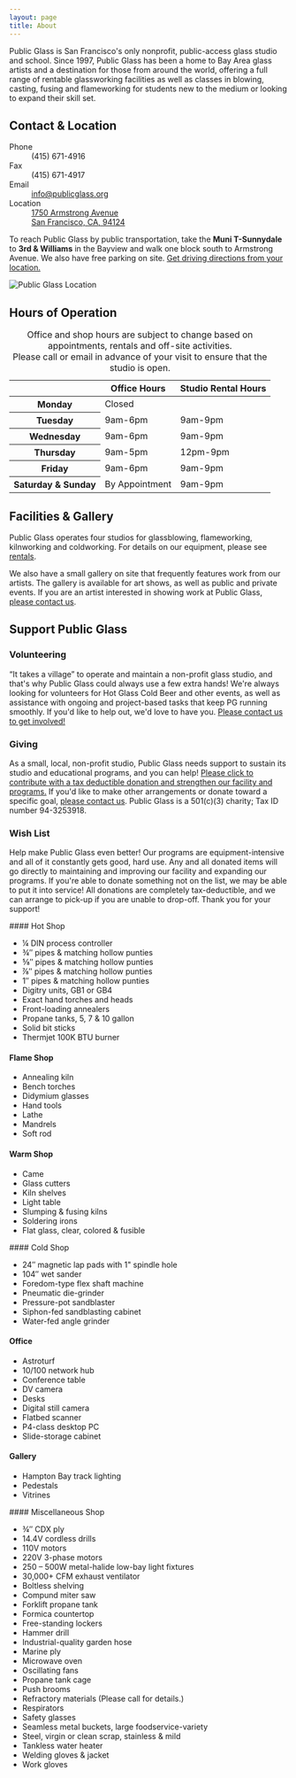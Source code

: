 ```yaml
---
layout: page
title: About
---
```


Public Glass is San Francisco's only nonprofit, public-access glass studio and school. Since 1997, Public Glass has been a home to Bay Area glass artists and a destination for those from around the world, offering a full range of rentable glassworking facilities as well as classes in blowing, casting, fusing and flameworking for students new to the medium or looking to expand their skill set.

## Contact & Location

<div id="contact">
<dl>
  <dt>Phone</dt>
  <dd>(415) 671-4916</dd>
  <dt>Fax</dt>
  <dd>(415) 671-4917</dd>
  <dt>Email</dt>
  <dd><a href="mailto:info@publicglass.org">info@publicglass.org</a></dd>
  <dt>Location</dt>
  <dd><a href="https://maps.google.com/maps?ie=UTF-8&oe=utf-&q=1750+Armstrong+Ave,+San+Francisco,+CA+94124,+USA&oi=geocode_result">1750 Armstrong Avenue<br/>San Francisco, CA, 94124</a></dt>
</dl>

<p>To reach Public Glass by public transportation, take the <strong>Muni T-Sunnydale</strong> to <strong>3rd &amp; Williams</strong> in the Bayview and walk one block south to Armstrong Avenue. We also have free parking on site. <a href="https://maps.google.com/maps?ie=UTF-8&oe=utf-&q=1750+Armstrong+Ave,+San+Francisco,+CA+94124,+USA&oi=geocode_result">Get driving directions from your location.</a></p>
</div>

<img id="map" src="http://api.tiles.mapbox.com/v3/examples.map-4l7djmvo/pin-m-star+ff6633(-122.388082,37.739635)/-122.388082,37.739635,15/600x300.png" alt="Public Glass Location"/>

## Hours of Operation

<table id="hours-of-operation">
  <thead>
    <tr>
      <th></th>
      <th>Office Hours</th>
      <th>Studio Rental Hours</th>
    </tr>
  </thead>
  <tbody>
    <tr>
      <th>Monday</th>
      <td colspan="2">Closed</td>
    </tr>
    <tr>
      <th>Tuesday</th>
      <td>9am-6pm</td>
      <td>9am-9pm</td>
    </tr>
    <tr>
      <th>Wednesday</th>
      <td>9am-6pm</td>
      <td>9am-9pm</td>
    </tr>
    <tr>
      <th>Thursday</th>
      <td>9am-5pm</td>
      <td>12pm-9pm</td>
    </tr>
    <tr>
      <th>Friday</th>
      <td>9am-6pm</td>
      <td>9am-9pm</td>
    </tr>
    <tr>
      <th>Saturday &amp; Sunday</th>
      <td>By Appointment</td>
      <td>9am-9pm</td>
    </tr>
  </tbody>
  <caption>
    Office and shop hours are subject to change based on appointments, rentals and off-site activities.
    <br/>
    Please call or email in advance of your visit to ensure that the studio is open.</caption>
</table>

## Facilities & Gallery

Public Glass operates four studios for glassblowing, flameworking, kilnworking and coldworking. For details on our equipment, please see [rentals](/rentals).

We also have a small gallery on site that frequently features work from our artists. The gallery is available for art shows, as well as public and private events. If you are an artist interested in showing work at Public Glass, [please contact us](mailto:nate@publicglass.org?subject=Gallery).

## Support Public Glass

### Volunteering

“It takes a village” to operate and maintain a non-profit glass studio, and that's why Public Glass could always use a few extra hands! We're always looking for volunteers for Hot Glass Cold Beer and other events, as well as assistance with ongoing and project-based tasks that keep PG running smoothly. If you'd like to help out, we'd love to have you. [Please contact us to get involved!](mailto:nate@publicglass.org?subject=Volunteering)

### Giving

As a small, local, non-profit studio, Public Glass needs support to sustain its studio and educational programs, and you can help! [Please click to contribute with a tax deductible donation and strengthen our facility and programs.][2] If you'd like to make other arrangements or donate toward a specific goal, [please contact us](mailto:nate@publicglass.org?subject=Giving). Public Glass is a 501(c)(3) charity; Tax ID number 94-3253918.

### Wish List

Help make Public Glass even better! Our programs are equipment-intensive and all of it constantly gets good, hard use. Any and all donated items will go directly to maintaining and improving our facility and expanding our programs. If you're able to donate something not on the list, we may be able to put it into service!  All donations are completely tax-deductible, and we can arrange to pick-up if you are unable to drop-off. Thank you for your support!

<section id="wishlist" markdown="1">
<div markdown="1">
#### Hot Shop

- ¼ DIN process controller
- ¾″ pipes &amp; matching hollow punties
- ⅝″ pipes &amp; matching hollow punties
- ⅞″ pipes &amp; matching hollow punties
- 1″ pipes &amp; matching hollow punties
- Digitry units, GB1 or GB4
- Exact hand torches and heads
- Front-loading annealers
- Propane tanks, 5, 7 &amp; 10 gallon
- Solid bit sticks
- Thermjet 100K BTU burner

#### Flame Shop

- Annealing kiln
- Bench torches
- Didymium glasses
- Hand tools
- Lathe
- Mandrels
- Soft rod

#### Warm Shop

- Came
- Glass cutters
- Kiln shelves
- Light table
- Slumping &amp; fusing kilns
- Soldering irons
- Flat glass, clear, colored & fusible

</div>
<div markdown="1">
#### Cold Shop

- 24″ magnetic lap pads with 1" spindle hole
- 104″ wet sander
- Foredom-type flex shaft machine
- Pneumatic die-grinder
- Pressure-pot sandblaster
- Siphon-fed sandblasting cabinet
- Water-fed angle grinder

#### Office

- Astroturf
- 10/100 network hub
- Conference table
- DV camera
- Desks
- Digital still camera
- Flatbed scanner
- P4-class desktop PC
- Slide-storage cabinet

#### Gallery

- Hampton Bay track lighting
- Pedestals
- Vitrines

</div>
<div markdown="1">
#### Miscellaneous Shop

- ¾″ CDX ply
- 14.4V cordless drills
- 110V motors
- 220V 3-phase motors
- 250 &ndash; 500W metal-halide low-bay light fixtures
- 30,000+ CFM exhaust ventilator
- Boltless shelving
- Compund miter saw
- Forklift propane tank
- Formica countertop
- Free-standing lockers
- Hammer drill
- Industrial-quality garden hose
- Marine ply
- Microwave oven
- Oscillating fans
- Propane tank cage
- Push brooms
- Refractory materials (Please call for details.)
- Respirators
- Safety glasses
- Seamless metal buckets, large foodservice-variety
- Steel, virgin or clean scrap, stainless &amp; mild
- Tankless water heater
- Welding gloves &amp; jacket
- Work gloves

</div>
</section>

[2]: https://www.networkforgood.org/donation/MakeDonation.aspx?ORGID2=943253918&vlrStratCode=SRcMjxX%2bEkJ2VLPQWWdKPOJ7VYaW2CZbgzRwj52jfL3H%2bURQlB3PoVb9r6PI5J%2bw
